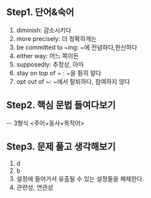 ## Step1. 단어&숙어
1. diminish: 감소시키다
2. more precisely: 더 정확하게는
3. be committed to ~ing: ~에 전념하다,헌신하다
4. either way: 어느 쪽이든
5. supposedly: 추정상, 아마
6. stay on top of ~ : ~을 훤히 알다
7. opt out of ~: ~에서 탈퇴하다, 참여하지 않다

## Step2. 핵심 문법 들여다보기

-- 3형식 <주어+동사+목적어>



## Step3. 문제 풀고 생각해보기
1. d
2. b
3. 설정에 들어가서 유출될 수 있는 설정들을 해제한다.
4. 관련성, 연관성
